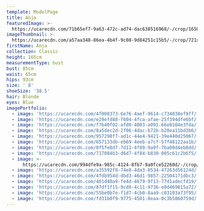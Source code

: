 ```yaml
---
template: ModelPage
title: Anja
featuredImage: >-
  https://ucarecdn.com/71b65ef7-9a63-472c-ad74-dac638516968/-/crop/1650x1015/0,0/-/preview/
imageThumbnail: >-
  https://ucarecdn.com/a57aa348-86ea-4b4f-9c08-9d84251c15b5/-/crop/721x1073/12,0/-/preview/
firstName: Anja
collection: Classic
height: 165cm
measurementType: bust
bust: 85cm
waist: 65cm
hips: 93cm
size: ' 8'
shoeSize: '38.5'
hair: Blonde
eyes: Blue
imagePortfolio:
  - image: 'https://ucarecdn.com/4f008373-6e76-4aef-9614-c734038ef9ff/'
  - image: 'https://ucarecdn.com/e29efd88-f604-4fca-afae-25f394dfe6bf/'
  - image: 'https://ucarecdn.com/f7b40f02-afd0-4003-a091-66e8104e3fda/'
  - image: 'https://ucarecdn.com/8a5dec2d-2f06-4dac-b72b-b20ea11bd3b6/'
  - image: 'https://ucarecdn.com/957298f7-ad1c-44e4-9421-39e440d25067/'
  - image: 'https://ucarecdn.com/657133db-eb69-4eeb-a7cf-57f48122aa1b/'
  - image: 'https://ucarecdn.com/0f5fe8d7-7d11-4f89-9a9f-7ba00d4eb8dd/'
  - image: 'https://ucarecdn.com/717084b3-d6d7-4f84-b830-005c61c2b6f5/'
  - image: >-
      https://ucarecdn.com/994dfe9a-985c-4124-8fb7-9a0fce52260d/-/crop/733x1083/0,0/-/preview/
  - image: 'https://ucarecdn.com/a35592f8-74e8-4da3-8534-47263d56124d/'
  - image: 'https://ucarecdn.com/4fdb954d-dbd3-46d1-9857-22504171dbc3/'
  - image: 'https://ucarecdn.com/461d40a9-fe4d-4679-9f13-77d1adecfd19/'
  - image: 'https://ucarecdn.com/87df1f15-9cd0-4c11-9736-e0d469815a72/'
  - image: 'https://ucarecdn.com/55be0b7e-f1d7-4cb0-8aa9-c03103a73f95/'
  - image: 'https://ucarecdn.com/fd31b0f9-9775-4501-8eaa-0c3b5860759d/'
---
```


